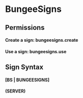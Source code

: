 # BungeeSigns

## Permissions

#### Create a sign: bungeesigns.create

#### Use a sign: bungeesigns.use

## Sign Syntax

#### [BS | BUNGEESIGNS]
#### (SERVER)
